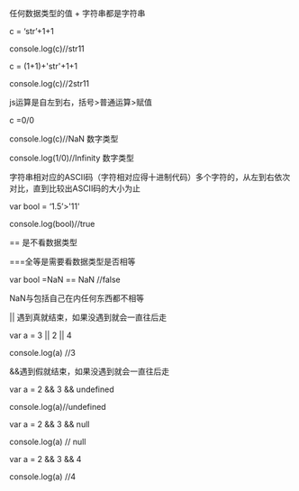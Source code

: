 任何数据类型的值 + 字符串都是字符串

c = ‘str’+1+1

console.log(c)//str11

c = (1+1)+'str'+1+1

console.log(c)//2str11

js运算是自左到右，括号>普通运算>赋值







c =0/0

console.log(c)//NaN 数字类型



console.log(1/0)//Infinity 数字类型



字符串相对应的ASCII码（字符相对应得十进制代码）多个字符的，从左到右依次对比，直到比较出ASCII码的大小为止

var bool = ‘1.5’>'11'

console.log(bool)//true

== 是不看数据类型

===全等是需要看数据类型是否相等

var bool =NaN == NaN //false

NaN与包括自己在内任何东西都不相等





|| 遇到真就结束，如果没遇到就会一直往后走

var a = 3 || 2 || 4

console.log(a) //3





&&遇到假就结束，如果没遇到就会一直往后走

var a = 2 && 3 && undefined

console.log(a)//undefined



var a = 2 && 3 && null

console.log(a) // null



var a = 2 && 3 && 4

console.log(a) //4